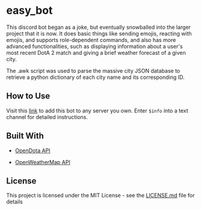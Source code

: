 # easy_bot

This discord bot began as a joke, but eventually snowballed into the larger project that it is now.
It does basic things like sending emojis, reacting with emojis, and supports role-dependent commands, and also has more advanced
functionalities, such as displaying information about a user's most recent DotA 2 match and giving a brief weather forecast of 
a given city.

The .awk script was used to parse the massive city JSON database to retrieve a python dictionary of each city name and its
corresponding ID.

## How to Use

Visit this [link](https://discordapp.com/api/oauth2/authorize?client_id=392141837051101186&permissions=0&scope=bot) to add this bot to any server you own.
Enter `$info` into a text channel for detailed instructions.

## Built With
* [OpenDota API](https://docs.opendota.com/)

* [OpenWeatherMap API](https://openweathermap.org/api)

## License

This project is licensed under the MIT License - see the [LICENSE.md](LICENSE.md) file for details
